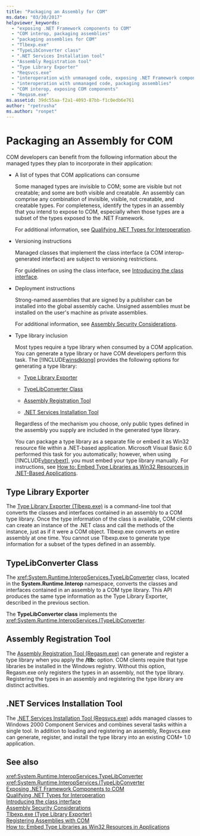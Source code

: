 ```yaml
---
title: "Packaging an Assembly for COM"
ms.date: "03/30/2017"
helpviewer_keywords: 
  - "exposing .NET Framework components to COM"
  - "COM interop, packaging assemblies"
  - "packaging assemblies for COM"
  - "Tlbexp.exe"
  - "TypeLibConverter class"
  - ".NET Services Installation tool"
  - "Assembly Registration tool"
  - "Type Library Exporter"
  - "Reqsvcs.exe"
  - "interoperation with unmanaged code, exposing .NET Framework components"
  - "interoperation with unmanaged code, packaging assemblies"
  - "COM interop, exposing COM components"
  - "Reqasm.exe"
ms.assetid: 39dc55aa-f2a1-4093-87bb-f1c0edb6e761
author: "rpetrusha"
ms.author: "ronpet"
---
```

# Packaging an Assembly for COM
COM developers can benefit from the following information about the managed types they plan to incorporate in their application:  
  
-   A list of types that COM applications can consume  
  
     Some managed types are invisible to COM; some are visible but not creatable; and some are both visible and creatable. An assembly can comprise any combination of invisible, visible, not creatable, and creatable types. For completeness, identify the types in an assembly that you intend to expose to COM, especially when those types are a subset of the types exposed to the .NET Framework.  
  
     For additional information, see [Qualifying .NET Types for Interoperation](qualifying-net-types-for-interoperation.md).  
  
-   Versioning instructions  
  
     Managed classes that implement the class interface (a COM interop-generated interface) are subject to versioning restrictions.  
  
     For guidelines on using the class interface, see [Introducing the class interface](com-callable-wrapper.md#introducing-the-class-interface).  
  
-   Deployment instructions  
  
     Strong-named assemblies that are signed by a publisher can be installed into the global assembly cache. Unsigned assemblies must be installed on the user's machine as private assemblies.  
  
     For additional information, see [Assembly Security Considerations](../app-domains/assembly-security-considerations.md).  
  
-   Type library inclusion  
  
     Most types require a type library when consumed by a COM application. You can generate a type library or have COM developers perform this task. The [!INCLUDE[winsdklong](../../../includes/winsdklong-md.md)] provides the following options for generating a type library:  
  
    -   [Type Library Exporter](#cpconpackagingassemblyforcomanchor1)  
  
    -   [TypeLibConverter Class](#cpconpackagingassemblyforcomanchor2)  
  
    -   [Assembly Registration Tool](#cpconpackagingassemblyforcomanchor3)  
  
    -   [.NET Services Installation Tool](#cpconpackagingassemblyforcomanchor4)  
  
     Regardless of the mechanism you choose, only public types defined in the assembly you supply are included in the generated type library.  
  
     You can package a type library as a separate file or embed it as Win32 resource file within a .NET-based application. Microsoft Visual Basic 6.0 performed this task for you automatically; however, when using [!INCLUDE[vbprvbext](../../../includes/vbprvbext-md.md)], you must embed your type library manually. For instructions, see [How to: Embed Type Libraries as Win32 Resources in .NET-Based Applications](https://msdn.microsoft.com/library/c97b4b8c-2ab7-4ac7-8fc8-0ba5c5d59c44(v=vs.100)).  
  
<a name="cpconpackagingassemblyforcomanchor1"></a>   
## Type Library Exporter  
 The [Type Library Exporter (Tlbexp.exe)](../tools/tlbexp-exe-type-library-exporter.md) is a command-line tool that converts the classes and interfaces contained in an assembly to a COM type library. Once the type information of the class is available, COM clients can create an instance of the .NET class and call the methods of the instance, just as if it were a COM object. Tlbexp.exe converts an entire assembly at one time. You cannot use Tlbexp.exe to generate type information for a subset of the types defined in an assembly.  
  
<a name="cpconpackagingassemblyforcomanchor2"></a>   
## TypeLibConverter Class  
 The <xref:System.Runtime.InteropServices.TypeLibConverter> class, located in the **System.Runtime.Interop** namespace, converts the classes and interfaces contained in an assembly to a COM type library. This API produces the same type information as the Type Library Exporter, described in the previous section.  
  
 The **TypeLibConverter class** implements the <xref:System.Runtime.InteropServices.ITypeLibConverter>.  
  
<a name="cpconpackagingassemblyforcomanchor3"></a>   
## Assembly Registration Tool  
 The [Assembly Registration Tool (Regasm.exe)](../tools/regasm-exe-assembly-registration-tool.md) can generate and register a type library when you apply the **/tlb:** option. COM clients require that type libraries be installed in the Windows registry. Without this option, Regasm.exe only registers the types in an assembly, not the type library. Registering the types in an assembly and registering the type library are distinct activities.  
  
<a name="cpconpackagingassemblyforcomanchor4"></a>   
## .NET Services Installation Tool  
 The [.NET Services Installation Tool (Regsvcs.exe)](../tools/regsvcs-exe-net-services-installation-tool.md) adds managed classes to Windows 2000 Component Services and combines several tasks within a single tool. In addition to loading and registering an assembly, Regsvcs.exe can generate, register, and install the type library into an existing COM+ 1.0 application.  
  
## See also
 <xref:System.Runtime.InteropServices.TypeLibConverter>  
 <xref:System.Runtime.InteropServices.ITypeLibConverter>  
 [Exposing .NET Framework Components to COM](exposing-dotnet-components-to-com.md)  
 [Qualifying .NET Types for Interoperation](qualifying-net-types-for-interoperation.md)  
 [Introducing the class interface](com-callable-wrapper.md#introducing-the-class-interface)  
 [Assembly Security Considerations](../app-domains/assembly-security-considerations.md)  
 [Tlbexp.exe (Type Library Exporter)](../tools/tlbexp-exe-type-library-exporter.md)  
 [Registering Assemblies with COM](registering-assemblies-with-com.md)  
 [How to: Embed Type Libraries as Win32 Resources in Applications](https://msdn.microsoft.com/library/c97b4b8c-2ab7-4ac7-8fc8-0ba5c5d59c44(v=vs.100))
